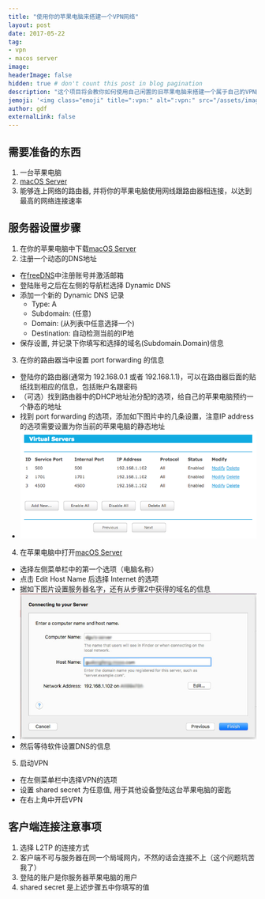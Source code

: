 ```yaml
---
title: "使用你的苹果电脑来搭建一个VPN网络"
layout: post
date: 2017-05-22
tag:
- vpn
- macos server
image:
headerImage: false
hidden: true # don't count this post in blog pagination
description: "这个项目将会教你如何使用自己闲置的旧苹果电脑来搭建一个属于自己的VPN网络"
jemoji: '<img class="emoji" title=":vpn:" alt=":vpn:" src="/assets/images/icons/vpn-icon.png" height="20" width="20" align="absmiddle">'
author: gdf
externalLink: false
---
```


## 需要准备的东西

1. 一台苹果电脑
2. [macOS Server](https://itunes.apple.com/ca/app/macos-server/id883878097?mt=12)
3. 能够连上网络的路由器, 并将你的苹果电脑使用网线跟路由器相连接，以达到最高的网络连接速率

## 服务器设置步骤

1. 在你的苹果电脑中下载[macOS Server](https://itunes.apple.com/ca/app/macos-server/id883878097?mt=12)
2. 注册一个动态的DNS地址
  - 在[freeDNS](https://freedns.afraid.org/)中注册账号并激活邮箱
  - 登陆账号之后在左侧的导航栏选择 Dynamic DNS
  - 添加一个新的 Dynamic DNS 记录
    - Type: A
    - Subdomain: (任意)
    - Domain: (从列表中任意选择一个)
    - Destination: 自动检测当前的IP地
  - 保存设置, 并记录下你填写和选择的域名(Subdomain.Domain)信息
3. 在你的路由器当中设置 port forwarding 的信息
  - 登陆你的路由器(通常为 192.168.0.1 或者 192.168.1.1)，可以在路由器后面的贴纸找到相应的信息，包括账户名跟密码
  - （可选）找到路由器中的DHCP地址池分配的选项，给自己的苹果电脑预约一个静态的地址
  - 找到 port forwarding 的选项，添加如下图片中的几条设置，注意IP address的选项需要设置为你当前的苹果电脑的静态地址
  - ![img](/assets/images/posts/router.png)
4. 在苹果电脑中打开[macOS Server](https://itunes.apple.com/ca/app/macos-server/id883878097?mt=12)
  - 选择左侧菜单栏中的第一个选项（电脑名称）
  - 点击 Edit Host Name 后选择 Internet 的选项
  - 据如下图片设置服务器名字，还有从步骤2中获得的域名的信息
  - ![img](/assets/images/posts/macos_server.png)
  - 然后等待软件设置DNS的信息
5. 启动VPN
  - 在左侧菜单栏中选择VPN的选项
  - 设置 shared secret 为任意值, 用于其他设备登陆这台苹果电脑的密匙
  - 在右上角中开启VPN

## 客户端连接注意事项

1. 选择 L2TP 的连接方式
2. 客户端不可与服务器在同一个局域网内，不然的话会连接不上（这个问题坑苦我了）
3. 登陆的账户是你服务器苹果电脑的用户
4. shared secret 是上述步骤五中你填写的值